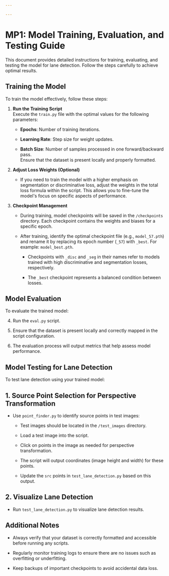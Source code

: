 ```yaml
---

---
```

# MP1: Model Training, Evaluation, and Testing Guide

This document provides detailed instructions for training, evaluating, and testing the model for lane detection. Follow the steps carefully to achieve optimal results.

## Training the Model

To train the model effectively, follow these steps:

1. **Run the Training Script**  
    Execute the `train.py` file with the optimal values for the following parameters:
    
    - **Epochs**: Number of training iterations.
        
    - **Learning Rate**: Step size for weight updates.
        
    - **Batch Size**: Number of samples processed in one forward/backward pass.  
        Ensure that the dataset is present locally and properly formatted.
        
2. **Adjust Loss Weights (Optional)**
    
    - If you need to train the model with a higher emphasis on segmentation or discriminative loss, adjust the weights in the total loss formula within the script. This allows you to fine-tune the model's focus on specific aspects of performance.
        
3. **Checkpoint Management**
    
    - During training, model checkpoints will be saved in the `/checkpoints` directory. Each checkpoint contains the weights and biases for a specific epoch.
        
    - After training, identify the optimal checkpoint file (e.g., `model_57.pth`) and rename it by replacing its epoch number (`_57`) with `_best`. For example: `model_best.pth`.
        
        - Checkpoints with `_disc` and `_seg` in their names refer to models trained with high discriminative and segmentation losses, respectively.
            
        - The `_best` checkpoint represents a balanced condition between losses.
            

## Model Evaluation

To evaluate the trained model:

4. Run the `eval.py` script.
    
5. Ensure that the dataset is present locally and correctly mapped in the script configuration.
    
6. The evaluation process will output metrics that help assess model performance.
    

## Model Testing for Lane Detection

To test lane detection using your trained model:

## 1. Source Point Selection for Perspective Transformation

- Use `point_finder.py` to identify source points in test images:
    
    - Test images should be located in the `/test_images` directory.
        
    - Load a test image into the script.
        
    - Click on points in the image as needed for perspective transformation.
        
    - The script will output coordinates (image height and width) for these points.
        
    - Update the `src` points in `test_lane_detection.py` based on this output.


## 2. Visualize Lane Detection

- Run `test_lane_detection.py` to visualize lane detection results.

## Additional Notes

- Always verify that your dataset is correctly formatted and accessible before running any scripts.
    
- Regularly monitor training logs to ensure there are no issues such as overfitting or underfitting.
    
- Keep backups of important checkpoints to avoid accidental data loss.

